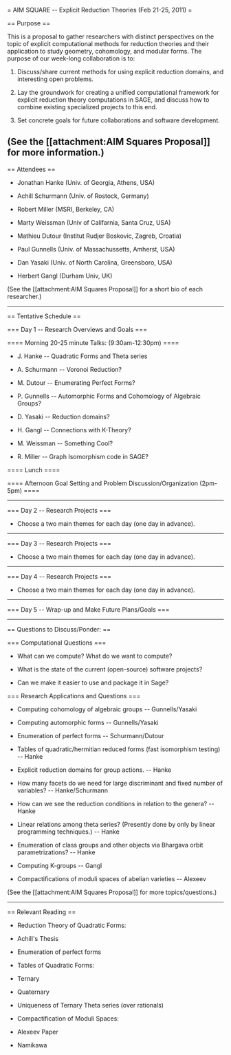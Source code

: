= AIM SQUARE -- Explicit Reduction Theories (Feb 21-25, 2011) =

== Purpose ==

This is a proposal to gather researchers with distinct perspectives on the topic of explicit computational methods for reduction theories and their application to study geometry, cohomology, and modular forms. The purpose of our week-long collaboration is to:

 1. Discuss/share current methods for using explicit reduction domains, and interesting open problems.

 2. Lay the groundwork for creating a unified computational framework for explicit reduction theory computations in SAGE, and discuss how to combine existing specialized projects to this end. 

 3. Set concrete goals for future collaborations and software development.


(See the [[attachment:AIM Squares Proposal]] for more information.)
-------


== Attendees ==

 * Jonathan Hanke (Univ. of Georgia, Athens, USA)

 * Achill Schurmann (Univ. of Rostock, Germany)

 * Robert Miller (MSRI, Berkeley, CA)

 * Marty Weissman (Univ of Califarnia, Santa Cruz, USA)

 * Mathieu Dutour (Institut Rudjer Boskovic, Zagreb, Croatia)

 * Paul Gunnells (Univ. of Massachussetts, Amherst, USA)

 * Dan Yasaki (Univ. of North Carolina, Greensboro, USA)

 * Herbert Gangl (Durham Univ, UK)

(See the [[attachment:AIM Squares Proposal]] for a short bio of each researcher.)

-------

== Tentative Schedule ==

=== Day 1 -- Research Overviews and Goals ===

==== Morning 20-25 minute Talks: (9:30am-12:30pm) ====

 * J. Hanke -- Quadratic Forms and Theta series

 * A. Schurmann -- Voronoi Reduction?

 * M. Dutour -- Enumerating Perfect Forms?

 * P. Gunnells -- Automorphic Forms and Cohomology of Algebraic Groups?

 * D. Yasaki -- Reduction domains?

 * H. Gangl -- Connections with K-Theory?

 * M. Weissman -- Something Cool?

 * R. Miller -- Graph Isomorphism code in SAGE?

==== Lunch ====

==== Afternoon Goal Setting and Problem Discussion/Organization (2pm-5pm) ====

----

=== Day 2 -- Research Projects ===

 * Choose a two main themes for each day (one day in advance).
----

=== Day 3 -- Research Projects ===

 * Choose a two main themes for each day (one day in advance).
----

=== Day 4 -- Research Projects ===

 * Choose a two main themes for each day (one day in advance).
----

=== Day 5 -- Wrap-up and Make Future Plans/Goals ===


-------


== Questions to Discuss/Ponder: ==

=== Computational Questions ===

 * What can we compute? What do we want to compute?
 
 * What is the state of the current (open-source) software projects?

 * Can we make it easier to use and package it in Sage?


=== Research Applications and Questions ===

 * Computing cohomology of algebraic groups -- Gunnells/Yasaki

 * Computing automorphic forms -- Gunnells/Yasaki

 * Enumeration of perfect forms -- Schurmann/Dutour

 * Tables of quadratic/hermitian reduced forms (fast isomorphism testing) -- Hanke

 * Explicit reduction domains for group actions. -- Hanke

  * How many facets do we need for large discriminant and fixed number of variables? -- Hanke/Schurmann

  * How can we see the reduction conditions in relation to the genera? -- Hanke

 * Linear relations among theta series? (Presently done by only by linear programming techniques.) -- Hanke

 * Enumeration of class groups and other objects via Bhargava orbit parametrizations? -- Hanke

 * Computing K-groups -- Gangl 

 * Compactifications of moduli spaces of abelian varieties -- Alexeev

(See the [[attachment:AIM Squares Proposal]] for more topics/questions.)

-------

== Relevant Reading ==

 * Reduction Theory of Quadratic Forms:

  * Achill's Thesis

  * Enumeration of perfect forms

 * Tables of Quadratic Forms:

  * Ternary

  * Quaternary

 * Uniqueness of Ternary Theta series (over rationals)

 * Compactification of Moduli Spaces:

  * Alexeev Paper

  * Namikawa 


 
